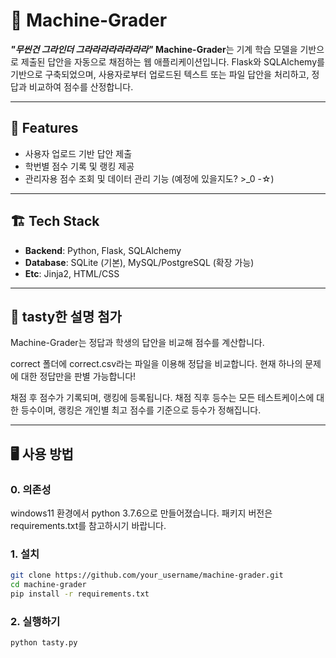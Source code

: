 # 🧠 Machine-Grader

_**"무씬건 그라인더 그라라라라라라라라"**_
**Machine-Grader**는 기계 학습 모델을 기반으로 제출된 답안을 자동으로 채점하는 웹 애플리케이션입니다. Flask와 SQLAlchemy를 기반으로 구축되었으며, 사용자로부터 업로드된 텍스트 또는 파일 답안을 처리하고, 정답과 비교하여 점수를 산정합니다.

---

## 🚀 Features

- 사용자 업로드 기반 답안 제출
- 학번별 점수 기록 및 랭킹 제공
- 관리자용 점수 조회 및 데이터 관리 기능 (예정에 있을지도? >_0 -☆)

---

## 🏗️ Tech Stack

- **Backend**: Python, Flask, SQLAlchemy
- **Database**: SQLite (기본), MySQL/PostgreSQL (확장 가능)
- **Etc**: Jinja2, HTML/CSS

---

## 🧩 tasty한 설명 첨가
Machine-Grader는 정답과 학생의 답안을 비교해 점수를 계산합니다.

correct 폴더에 correct.csv라는 파일을 이용해 정답을 비교합니다.
현재 하나의 문제에 대한 정답만을 판별 가능합니다!

채점 후 점수가 기록되며, 랭킹에 등록됩니다.
채점 직후 등수는 모든 테스트케이스에 대한 등수이며, 랭킹은 개인별 최고 점수를 기준으로 등수가 정해집니다.

---

## 🖥️ 사용 방법

### 0. 의존성
windows11 환경에서 python 3.7.6으로 만들어졌습니다.
패키지 버전은 requirements.txt를 참고하시기 바랍니다.

### 1. 설치

```bash
git clone https://github.com/your_username/machine-grader.git
cd machine-grader
pip install -r requirements.txt
```

### 2. 실행하기
```bash
python tasty.py
```




